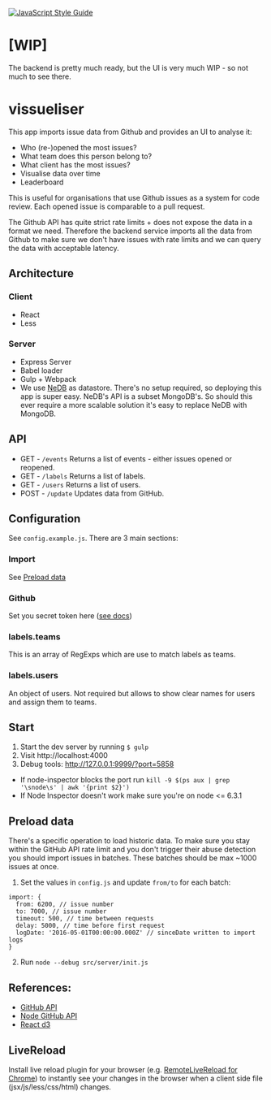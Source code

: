 [![JavaScript Style Guide](https://cdn.rawgit.com/feross/standard/master/badge.svg)](https://github.com/feross/standard)

# [WIP]
The backend is pretty much ready, but the UI is very much WIP - so not much to see there.

# vissueliser
This app imports issue data from Github and provides an UI to analyse it:
- Who (re-)opened the most issues?
- What team does this person belong to?
- What client has the most issues?
- Visualise data over time
- Leaderboard

This is useful for organisations that use Github issues as a system for code review. Each opened issue is comparable to a pull request.

The Github API has quite strict rate limits + does not expose the data in a format we need. Therefore the backend service imports all the data from Github to make sure we don't have issues with rate limits and we can query the data with acceptable latency.

## Architecture
### Client
- React
- Less
### Server
- Express Server
- Babel loader
- Gulp + Webpack
- We use [NeDB](https://github.com/louischatriot/nedb) as datastore. There's no setup required, so deploying this app is super easy. NeDB's API is a subset MongoDB's. So should this ever require a more scalable solution it's easy to replace NeDB with MongoDB.

## API
- GET - `/events`
Returns a list of events - either issues opened or reopened.
- GET - `/labels`
Returns a list of labels.
- GET - `/users`
Returns a list of users.
- POST - `/update`
Updates data from GitHub.

## Configuration
See `config.example.js`. There are 3 main sections:

### Import
See [Preload data](#preload-data)
### Github
Set you secret token here ([see docs](https://developer.github.com/v3/oauth/))
### labels.teams
This is an array of RegExps which are use to match labels as teams.
### labels.users
An object of users. Not required but allows to show clear names for users and assign them to teams.

## Start
1. Start the dev server by running ```$ gulp```
2. Visit http://localhost:4000
3. Debug tools: http://127.0.0.1:9999/?port=5858

- If node-inspector blocks the port run ```kill -9 $(ps aux | grep '\snode\s' | awk '{print $2}')```
- If Node Inspector doesn't work make sure you're on node <= 6.3.1

## Preload data
There's a specific operation to load historic data. To make sure you stay within the GitHub API rate limit and you don't trigger their abuse detection you should import issues in batches. These batches should be max ~1000 issues at once.

1. Set the values in `config.js` and update `from/to` for each batch:
```javascipt
import: {
  from: 6200, // issue number
  to: 7000, // issue number
  timeout: 500, // time between requests
  delay: 5000, // time before first request
  logDate: '2016-05-01T00:00:00.000Z' // sinceDate written to import logs
}
```
2. Run ```node --debug src/server/init.js ```

## References:
- [GitHub API](https://developer.github.com/v3/issues/)
- [Node GitHub API](http://github-tools.github.io/github/docs/2.3.0/index.html)
- [React d3](https://github.com/yang-wei/rd3)

## LiveReload
Install live reload plugin for your browser (e.g. [RemoteLiveReload for Chrome](https://chrome.google.com/webstore/detail/remotelivereload/jlppknnillhjgiengoigajegdpieppei)) to instantly see your changes in the browser when a client side file (jsx/js/less/css/html) changes.
